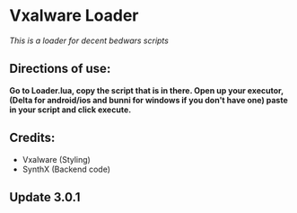 # Vxalware Loader
*This is a loader for decent bedwars scripts*
## Directions of use:
**Go to Loader.lua, copy the script that is in there. Open up your executor, (Delta for android/ios and bunni for windows if you don't have one) paste in your script and click execute.**
## Credits:
- Vxalware (Styling)
- SynthX (Backend code)
## Update 3.0.1
